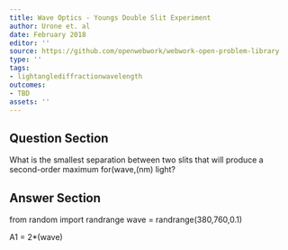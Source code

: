 ```yaml
---
title: Wave Optics - Youngs Double Slit Experiment
author: Urone et. al
date: February 2018
editor: ''
source: https://github.com/openwebwork/webwork-open-problem-library
type: ''
tags:
- lightanglediffractionwavelength
outcomes:
- TBD
assets: ''
---
```


## Question Section 

What is the smallest separation between two slits that will produce a second-order maximum for(wave,(nm) light?



## Answer Section

from random import randrange
wave = randrange(380,760,0.1)

A1 = 2*(wave)